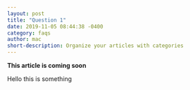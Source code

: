 ```yaml
---
layout: post
title: "Question 1"
date: 2019-11-05 08:44:38 -0400
category: faqs
author: mac
short-description: Organize your articles with categories
---
```


**This article is coming soon**

Hello this is something